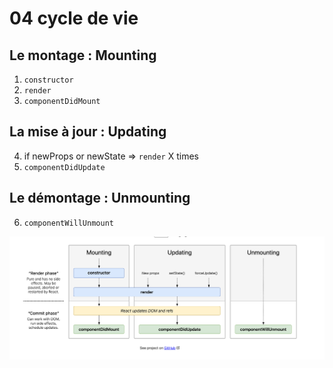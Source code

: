 # 04 cycle de vie

## Le montage : Mounting

1. `constructor`
2. `render`
3. `componentDidMount`

## La mise à jour : Updating

4. if newProps or newState => `render` X times
5. `componentDidUpdate`



## Le démontage : Unmounting

6. `componentWillUnmount`

<img src="assets/Screenshot 2020-06-09 at 16.07.46.png" alt="Screenshot 2020-06-09 at 16.07.46" style="zoom:67%;" />


